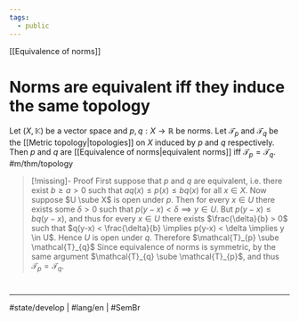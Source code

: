 ```yaml
---
tags:
  - public
---
```

[[Equivalence of norms]]
# Norms are equivalent iff they induce the same topology

Let $(X, \mathbb{K})$ be a vector space and $p,q : X \to \mathbb{R}$ be norms.
Let $\mathcal{T}_{p}$ and $\mathcal{T}_{q}$ be the [[Metric topology|topologies]] on $X$ induced by $p$ and $q$ respectively.
Then $p$ and $q$ are [[Equivalence of norms|equivalent norms]] iff $\mathcal{T}_{p} = \mathcal{T}_{q}$. #m/thm/topology 

> [!missing]- Proof
> First suppose that $p$ and $q$ are equivalent,
> i.e. there exist $b \geq a > 0$ such that $aq(x) \leq p(x) \leq bq(x)$ for all $x \in X$.
> Now suppose $U \sube X$ is open under $p$.
> Then for every $x \in U$ there exists some $\delta > 0$ such that $p(y - x) < \delta \implies y \in U$.
> But $p(y - x) \leq bq(y - x)$,
> and thus for every $x \in U$ there exists $\frac{\delta}{b} > 0$ such that $q(y-x) < \frac{\delta}{b} \implies p(y-x) < \delta \implies y \in U$.
> Hence $U$ is open under $q$.
> Therefore $\mathcal{T}_{p} \sube \mathcal{T}_{q}$
> Since equivalence of norms is symmetric,
> by the same argument $\mathcal{T}_{q} \sube \mathcal{T}_{p}$,
> and thus $\mathcal{T}_{p} = \mathcal{T}_{q}$.

#
---
#state/develop | #lang/en | #SemBr
